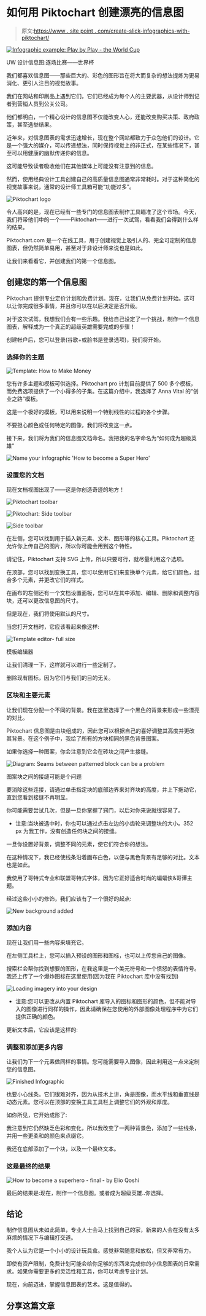 # 如何用 Piktochart 创建漂亮的信息图

> 原文:[https://www . site point . com/create-slick-infographics-with-piktochart/](https://www.sitepoint.com/create-slick-infographics-with-piktochart/)

[![Infographic example: Play by Play - the World Cup](../Images/ad4451782e6ce639630c1ed3b9af2476.png)](http://www.uwdesign2013.com/?p=1961)

UW 设计信息图:逐场比赛——世界杯

我们都喜欢信息图——那些巨大的、彩色的图形旨在将大而复杂的想法提炼为更易消化、更引人注目的视觉故事。

我们在网站和印刷品上遇到它们，它们已经成为每个人的主要武器，从设计师到记者到营销人员到公关公司。

他们都明白，一个精心设计的信息图不仅能改变人心，还能改变购买决策、政府政策，甚至选举结果。

近年来，对信息图表的需求迅速增长，现在整个网站都致力于众包他们的设计。它是一个强大的媒介，可以传递想法，同时保持视觉上的非正式，在某些情况下，甚至可以用健康的幽默传递你的信息。

这可能导致读者吸收他们在其他媒体上可能没有注意到的信息。

然而，使用经典设计工具创建自己的高质量信息图通常非常耗时。对于这种简化的视觉故事来说，通常的设计师工具箱可能“功能过多”。

![Piktochart logo](../Images/53dca4587f0f74476b8aecb24c188cfe.png)

令人高兴的是，现在已经有一些专门的信息图表制作工具瞄准了这个市场。今天，我们将带他们中的一个——Piktochart——进行一次试驾，看看我们会得到什么样的结果。

Piktochart.com 是一个在线工具，用于创建视觉上吸引人的、完全可定制的信息图表，但仍然简单易用，甚至对于非设计师来说也是如此。

让我们来看看它，并创建我们的第一个信息图。

## 创建您的第一个信息图

Piktochart 提供专业定价计划和免费计划。现在，让我们从免费计划开始。这可以让你完成很多事情，并且你可以在以后决定是否升级。

对于这次试驾，我想我们会有一些乐趣。我给自己设定了一个挑战，制作一个信息图表，解释成为一个真正的超级英雄需要完成的步骤！

创建帐户后，您可以登录(谷歌+或脸书是登录选项)，我们将开始。

### 选择你的主题

![Template: How to Make Money](../Images/be42062fd27e944dcb4cc7c1a983628b.png)

您有许多主题和模板可供选择。Piktochart pro 计划目前提供了 500 多个模板，而免费选项提供了一个小得多的子集。在这篇介绍中，我选择了 Anna Vital 的“创业之路”模板。

这是一个极好的模板，可以用来说明一个特别线性的过程的各个步骤。

不要担心颜色或任何特定的图像，我们将改变这一点。

接下来，我们将为我们的信息图文档命名。我把我的名字命名为“如何成为超级英雄”

![Name your infographic 'How to become a Super Hero'](../Images/9ca2f3f73e9373f817a3a2b7826baa4d.png)

### 设置您的文档

现在文档视图出现了——这是你创造奇迹的地方！

![Piktochart toolbar](../Images/53783160b08b0bc2e091bd35f0ab237f.png)

![Piktochart: Side toolbar](../Images/dfdedd203ea5133d4b56ff5754f34779.png)

![Side toolbar](../Images/65ccbc87d1fb8dbfb11bb4ecbd0714be.png)

在左侧，您可以找到用于插入新元素、文本、图形等的核心工具。Piktochart 还允许你上传自己的图片，所以你可能会用到这个特性。

请记住，Piktochart 支持 SVG 上传，所以只要可行，就尽量利用这个选项。

在顶部，您可以找到变换工具，您可以使用它们来变换单个元素，给它们颜色，组合多个元素，并更改它们的样式。

在画布的左侧还有一个文档设置面板，您可以在其中添加、编辑、删除和调整内容块，还可以更改信息图的尺寸。

但是现在，我们将使用默认的尺寸。

当您打开文档时，它应该看起来像这样:

![Template  editor- full size](../Images/87c828a383bcee30b1db787b21706704.png)

模板编辑器

让我们清理一下，这样就可以进行一些定制了。

删除现有图标，因为它们与我们的目的无关。

### 区块和主要元素

让我们现在分配一个不同的背景。我在这里选择了一个黑色的背景来形成一些漂亮的对比。

Piktochart 信息图是由块组成的，因此您可以根据自己的喜好调整其高度并更改其背景。在这个例子中，我给了所有的方块相同的黑色背景图案。

如果你选择一种图案，你会注意到它会在砖块之间产生接缝。

![Diagram: Seams between patterned block can be a problem](../Images/c233ee30e7b6d492b658ebe2cf6ae03b.png)

图案块之间的接缝可能是个问题

要消除这些连接，请通过单击指定块的底部边界来对齐块的高度，并上下拖动它，直到您看到接缝不再明显。

你可能需要尝试几次，但是一旦你掌握了窍门，以后对你来说就很容易了。

*   注意:当块被选中时，你也可以通过点击左边的小齿轮来调整块的大小。352 px 为我工作，没有创造任何块之间的接缝。

一旦你设置好背景，调整不同的元素，使它们符合你的想法。

在这种情况下，我已经使线条沿着画布白色，以便与黑色背景有足够的对比。文本也是如此。

我使用了哥特式专业和联盟哥特式字体，因为它正好适合时尚的蝙蝠侠&哥谭主题。

经过这些小小的修饰，我们应该有了一个很好的起点:

![New background added](../Images/ca144a2e11e99475977e22c946db74a2.png)

### 添加内容

现在让我们用一些内容来填充它。

在左侧工具栏上，您可以插入预设的图形和图标，也可以上传您自己的图像。

搜索栏会帮你找到想要的图形，在我这里是一个美元符号和一个愤怒的表情符号。我还上传了一个爆炸图标在这里使用(因为我在 Piktochart 库中没有找到)

![Loading imagery into your design](../Images/d0d0c0545d7d02c97fa3813174548ca5.png)

*   注意:您可以更改从内置 Piktochart 库导入的图标和图形的颜色，但不能对导入的图像进行同样的操作，因此请确保在您使用的外部图像处理程序中为它们提供正确的颜色。

更新文本后，它应该是这样的:

### 调整和添加更多内容

让我们为下一个元素做同样的事情。您可能需要导入图像，因此利用这一点来定制您的信息图。

![Finished Infographic](../Images/18261b63a610861149e02ca619ff6a5a.png)

也要小心线条。它们很难对齐，因为从技术上讲，角是图像，而水平线和垂直线是动态元素。您可以在顶部的变换工具工具栏上调整它们的外观和厚度。

如你所见，它开始成形了:

我注意到它仍然缺乏色彩和变化，所以我改变了一两种背景色，添加了一些线条，并用一些更柔和的颜色来点缀它。

我还在底部添加了一个块，以及一个最终文本。

### 这是最终的结果

![How to become a superhero - final - by Elio Qoshi](../Images/23adaa2e784ed51f5fedc215b94da243.png)

最后的结果是:现在，制作一个信息图。或者成为超级英雄..你选择。

## 结论

制作信息图从未如此简单，专业人士会马上找到自己的家，新来的人会在没有太多麻烦的情况下与编辑打交道。

我个人认为它是一个小小的设计玩具盒。感觉非常随意和放松，但又非常有力。

即使有资产限制，免费计划可能会给你足够的东西来完成你的小信息图表的日常需求。如果你需要更多的灵活性和工具，你可以考虑专业计划。

现在，向前迈进，掌握信息图表的艺术。这是值得的。

## 分享这篇文章